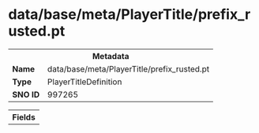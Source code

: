 <h1>data/base/meta/PlayerTitle/prefix_rusted.pt</h1><table><tr><th colspan="100%">Metadata</th></tr><tr><td><b>Name</b></td><td>data/base/meta/PlayerTitle/prefix_rusted.pt</td></tr><tr><td><b>Type</b></td><td>PlayerTitleDefinition</td></tr><tr><td><b>SNO ID</b></td><td>997265</td></tr></table>

<table><tr><th colspan="100%">Fields</th></tr></table>

